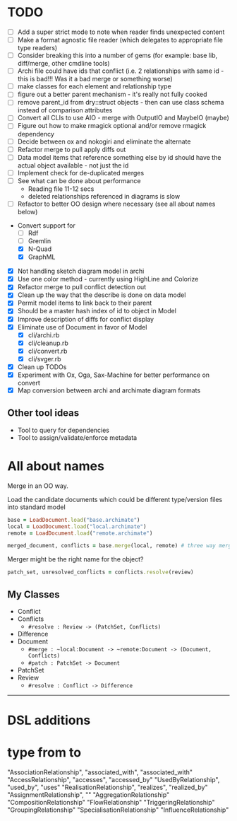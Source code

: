 # TODO

* [ ] Add a super strict mode to note when reader finds unexpected content
* [ ] Make a format agnostic file reader (which delegates to appropriate file type readers)
* [ ] Consider breaking this into a number of gems (for example: base lib, diff/merge, other cmdline tools)
* [ ] Archi file could have ids that conflict (i.e. 2 relationships with same id - this is bad!!! Was it a bad merge or something worse)
* [ ] make classes for each element and relationship type
* [ ] figure out a better parent mechanism - it's really not fully cooked
* [ ] remove parent_id from dry::struct objects - then can use class schema instead of comparison attributes
* [ ] Convert all CLIs to use AIO - merge with OutputIO and MaybeIO (maybe)
* [ ] Figure out how to make rmagick optional and/or remove rmagick dependency
* [ ] Decide between ox and nokogiri and eliminate the alternate
* [ ] Refactor merge to pull apply diffs out
* [ ] Data model items that reference something else by id should have the actual object available - not just the id
* [ ] Implement check for de-duplicated merges
* [ ] See what can be done about performance
  - Reading file 11-12 secs
  - deleted relationships referenced in diagrams is slow
* [ ] Refactor to better OO design where necessary (see all about names below)
* Convert support for
  - [ ] Rdf
  - [ ] Gremlin
  - [X] N-Quad
  - [X] GraphML
* [x] Not handling sketch diagram model in archi
* [X] Use one color method - currently using HighLine and Colorize
* [x] Refactor merge to pull conflict detection out
* [X] Clean up the way that the describe is done on data model
* [X] Permit model items to link back to their parent
* [X] Should be a master hash index of id to object in Model
* [X] Improve description of diffs for conflict display
* [X] Eliminate use of Document in favor of Model
  - [X] cli/archi.rb
  - [X] cli/cleanup.rb
  - [X] cli/convert.rb
  - [X] cli/svger.rb
* [X] Clean up TODOs
* [x] Experiment with Ox, Oga, Sax-Machine for better performance on convert
* [x] Map conversion between archi and archimate diagram formats

## Other tool ideas

* Tool to query for dependencies
* Tool to assign/validate/enforce metadata

# All about names

Merge in an OO way.

Load the candidate documents which could be different type/version files into standard model

```ruby
base = LoadDocument.load("base.archimate")
local = LoadDocument.load("local.archimate")
remote = LoadDocument.load("remote.archimate")

merged_document, conflicts = base.merge(local, remote) # three way merge?
```

Merger might be the right name for the object?

```ruby
patch_set, unresolved_conflicts = conflicts.resolve(review)
```

## My Classes

* Conflict
* Conflicts
  - `#resolve : Review -> (PatchSet, Conflicts)`
* Difference
* Document
  - `#merge : ~local:Document -> ~remote:Document -> (Document, Conflicts)`
  - `#patch : PatchSet -> Document`
* PatchSet
* Review
  - `#resolve : Conflict -> Difference`

---

# DSL additions

# type                        from               to
"AssociationRelationship",    "associated_with", "associated_with"
"AccessRelationship",         "accesses",        "accessed_by"
"UsedByRelationship",         "used_by",         "uses"
"RealisationRelationship",    "realizes",        "realized_by"
"AssignmentRelationship",     ""
"AggregationRelationship"
"CompositionRelationship"
"FlowRelationship"
"TriggeringRelationship"
"GroupingRelationship"
"SpecialisationRelationship"
"InfluenceRelationship"

